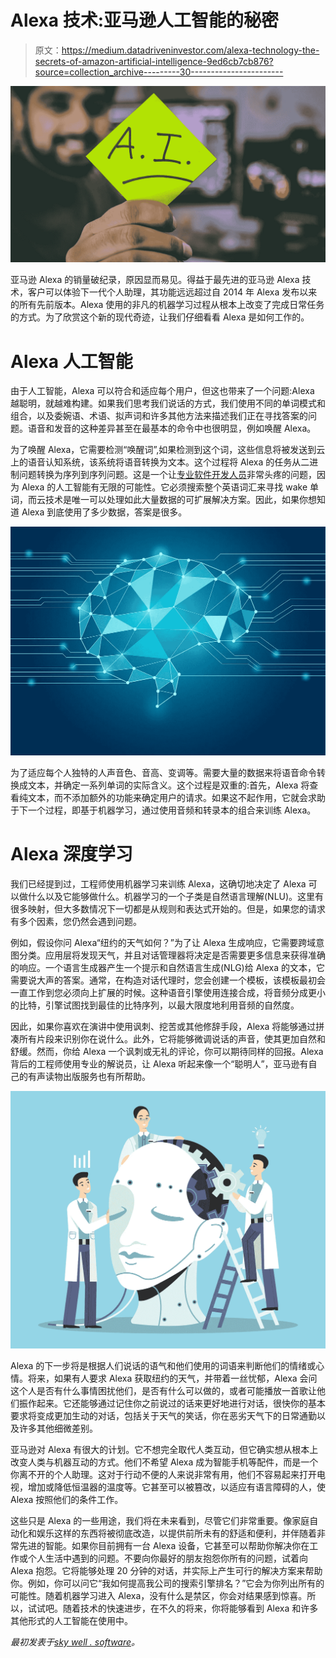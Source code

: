 # Alexa 技术:亚马逊人工智能的秘密

> 原文：<https://medium.datadriveninvestor.com/alexa-technology-the-secrets-of-amazon-artificial-intelligence-9ed6cb7cb876?source=collection_archive---------30----------------------->

![](img/4381d5b7d43ef1111e121a27620de69f.png)

亚马逊 Alexa 的销量破纪录，原因显而易见。得益于最先进的亚马逊 Alexa 技术，客户可以体验下一代个人助理，其功能远远超过自 2014 年 Alexa 发布以来的所有先前版本。Alexa 使用的非凡的机器学习过程从根本上改变了完成日常任务的方式。为了欣赏这个新的现代奇迹，让我们仔细看看 Alexa 是如何工作的。

# Alexa 人工智能

由于人工智能，Alexa 可以符合和适应每个用户，但这也带来了一个问题:Alexa 越聪明，就越难构建。如果我们思考我们说话的方式，我们使用不同的单词模式和组合，以及委婉语、术语、拟声词和许多其他方法来描述我们正在寻找答案的问题。语音和发音的这种差异甚至在最基本的命令中也很明显，例如唤醒 Alexa。

为了唤醒 Alexa，它需要检测“唤醒词”,如果检测到这个词，这些信息将被发送到云上的语音认知系统，该系统将语音转换为文本。这个过程将 Alexa 的任务从二进制问题转换为序列到序列问题。这是一个让[专业软件开发人员](https://skywell.software/)非常头疼的问题，因为 Alexa 的人工智能有无限的可能性。它必须搜索整个英语词汇来寻找 wake 单词，而云技术是唯一可以处理如此大量数据的可扩展解决方案。因此，如果你想知道 Alexa 到底使用了多少数据，答案是很多。

![](img/87c60012000c875f2b2e762d7cf5deb5.png)

为了适应每个人独特的人声音色、音高、变调等。需要大量的数据来将语音命令转换成文本，并确定一系列单词的实际含义。这个过程是双重的:首先，Alexa 将查看纯文本，而不添加额外的功能来确定用户的请求。如果这不起作用，它就会求助于下一个过程，即基于机器学习，通过使用音频和转录本的组合来训练 Alexa。

# Alexa 深度学习

我们已经提到过，工程师使用机器学习来训练 Alexa，这确切地决定了 Alexa 可以做什么以及它能够做什么。机器学习的一个子类是自然语言理解(NLU)。这里有很多映射，但大多数情况下一切都是从规则和表达式开始的。但是，如果您的请求有多个因素，您仍然会遇到问题。

例如，假设你问 Alexa“纽约的天气如何？”为了让 Alexa 生成响应，它需要跨域意图分类。应用层将发现天气，并且对话管理器将决定是否需要更多信息来获得准确的响应。一个语言生成器产生一个提示和自然语言生成(NLG)给 Alexa 的文本，它需要说大声的答案。通常，在构造对话代理时，您会创建一个模板，该模板最初会一直工作到您必须向上扩展的时候。这种语音引擎使用连接合成，将音频分成更小的比特，引擎试图找到最佳的比特序列，以最大限度地利用音频的自然度。

因此，如果你喜欢在演讲中使用讽刺、挖苦或其他修辞手段，Alexa 将能够通过拼凑所有片段来识别你在说什么。此外，它将能够微调说话的声音，使其更加自然和舒缓。然而，你给 Alexa 一个讽刺或无礼的评论，你可以期待同样的回报。Alexa 背后的工程师使用专业的解说员，让 Alexa 听起来像一个“聪明人”，亚马逊有自己的有声读物出版服务也有所帮助。

![](img/eb603415f86e15e2bd5b433af713a065.png)

Alexa 的下一步将是根据人们说话的语气和他们使用的词语来判断他们的情绪或心情。将来，如果有人要求 Alexa 获取纽约的天气，并带着一丝忧郁，Alexa 会问这个人是否有什么事情困扰他们，是否有什么可以做的，或者可能播放一首歌让他们振作起来。它还能够通过记住你之前说过的话来更好地进行对话，很快你的基本要求将变成更加生动的对话，包括关于天气的笑话，你在恶劣天气下的日常通勤以及许多其他细微差别。

亚马逊对 Alexa 有很大的计划。它不想完全取代人类互动，但它确实想从根本上改变人类与机器互动的方式。他们不希望 Alexa 成为智能手机等配件，而是一个你离不开的个人助理。这对于行动不便的人来说非常有用，他们不容易起来打开电视，增加或降低恒温器的温度等。它甚至可以被篡改，以适应有语言障碍的人，使 Alexa 按照他们的条件工作。

这些只是 Alexa 的一些用途，我们将在未来看到，尽管它们非常重要。像家庭自动化和娱乐这样的东西将被彻底改造，以提供前所未有的舒适和便利，并伴随着非常先进的智能。如果你目前拥有一台 Alexa 设备，它甚至可以帮助你解决你在工作或个人生活中遇到的问题。不要向你最好的朋友抱怨你所有的问题，试着向 Alexa 抱怨。它将能够处理 20 分钟的对话，并实际上产生可行的解决方案来帮助你。例如，你可以问它“我如何提高我公司的搜索引擎排名？”它会为你列出所有的可能性。随着机器学习进入 Alexa，没有什么是禁区，你会对结果感到惊喜。所以，试试吧。随着技术的快速进步，在不久的将来，你将能够看到 Alexa 和许多其他形式的人工智能在使用中。

*最初发表于*[*sky well . software*](https://skywell.software/blog/alexa-technology-the-secrets-of-amazon-artificial-intelligence/)*。*